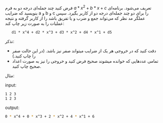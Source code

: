فرض كنيد چند جمله‌ای درجه دو به فرم $a * x^2 + b * x + c$ تعريف می‌شود. برنامه‌ای بنويسيد كه ضرايب a و b و c را براي دو چند جمله‌ای درجه دو از كاربر بگيرد. سپس عملگر مد نظر كه می‌تواند جمع و ضرب و یا تفريق باشد را از كاربر گرفته و نتيجه عمليات را به صورت زیر چاپ کند:

	   d1 * x^4 + d2 * x^3 + d3 * x^2 + d4 * x^1 + d5 

تذکر:
* دقت کنید که در خروجی هر یک از ضرایب میتواند صفر نیز باشد. (در این حالت صفر را چاپ کنید.)
* تمامی عدد‌هایی که خوانده میشوند صحیح فرض کنید و خروجی را نیز به صورت اعداد صحیح چاپ کنید.

مثال:  

input:

```sh
1 2 3
1 2 3

```

output:

```sh
0 * x^4 + 0 * x^3 + 2 * x^2 + 4 * x^1 + 6
```